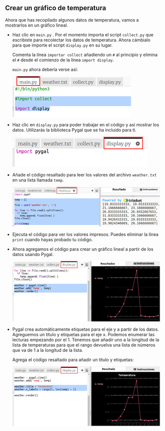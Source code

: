 ## Crear un gráfico de temperatura

Ahora que has recopilado algunos datos de temperatura, vamos a mostrarlos en un gráfico lineal.

+ Haz clic en ` main.py ` . Por el momento importa el script `collect.py` que escribiste para recolectar los datos de temperatura. Ahora cámbialo para que importe el script `display.py` en su lugar.
    
    Comenta la línea `importar collect` añadiendo un `#` al principio y elimina el `#` desde el comienzo de la línea `import display`.
    
    ` main.py ` ahora debería verse así:
    
    ![captura de pantalla](images/weather-main.png)

+ Haz clic en `display.py` para poder trabajar en el código y así mostrar los datos. Utilizarás la biblioteca Pygal que se ha incluido para ti.
    
    ![captura de pantalla](images/weather-display.png)

+ Añade el código resaltado para leer los valores del archivo `weather.txt` en una lista llamada `temp`.
    
    ![captura de pantalla](images/weather-read.png)

+ Ejecuta el código para ver los valores impresos. Puedes eliminar la línea `print` cuando hayas probado tu código.

+ Ahora agregamos el código para crear un gráfico lineal a partir de los datos usando Pygal.
    
    ![captura de pantalla](images/weather-graph.png)

+ Pygal crea automáticamente etiquetas para el eje y a partir de los datos. Agreguemos un título y etiquetas para el eje x. Podemos enumerar las lecturas empezando por el 1. Tenemos que añadir uno a la longitud de la lista de temperaturas para que el rango devuelva una lista de números que va de 1 a la longitud de la lista.
    
    Agrega el código resaltado para añadir un título y etiquetas:
    
    ![captura de pantalla](images/weather-labels.png)